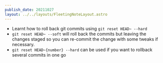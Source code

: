 ```yaml
---
publish_date: 20211027    
layout: ../../layouts/FleetingNoteLayout.astro
---
```

- Learnt how to roll back git commits using `git reset HEAD~ --hard`
- `git reset HEAD~ --soft` will roll back the commits but leaving the changes staged so you can re-commit the change with some tweaks if necessary.
- `git reset HEAD~{number} --hard` can be used if you want to rollback several commits in one go